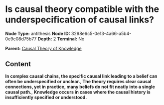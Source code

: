 # Is causal theory compatible with the underspecification of causal links?

**Node Type:** antithesis
**Node ID:** 3298e6c5-0e13-4a66-a5b4-0e9c08d75b77
**Depth:** 2
**Terminal:** No

**Parent:** [Causal Theory of Knowledge](causal-theory-of-knowledge.md)

## Content

**In complex causal chains, the specific causal link leading to a belief can often be underspecified or unclear.**, **The theory requires clear causal connections, yet in practice, many beliefs do not fit neatly into a single causal path.**, **Knowledge occurs in cases where the causal history is insufficiently specified or understood.**
